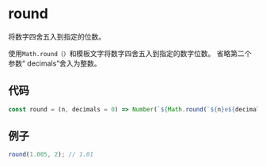 # round

将数字四舍五入到指定的位数。

使用`Math.round（）`和模板文字将数字四舍五入到指定的数字位数。
省略第二个参数“ decimals”舍入为整数。

## 代码

```js
const round = (n, decimals = 0) => Number(`${Math.round(`${n}e${decimals}`)}e-${decimals}`);
```

## 例子

```js
round(1.005, 2); // 1.01
```
